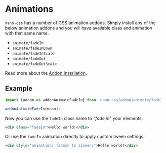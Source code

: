 # Animations

`nano-css` has a number of CSS animation addons. Simply install any of the
below animation addons and you will have available class and animation with that same
name.

- `animate/fadeIn`
- `animate/fadeInDown`
- `animate/fadeInScale`
- `animate/fadeOut`
- `animate/fadeOutScale`

Read more about the [Addon Installation](./Addons.md#addon-installation).


## Example

```js
import {addon as addonAnimateFadeIn} from 'nano-css/addon/animate/fadeIn';

addonAnimateFadeIn(nano);
```

Now you can use the `fadeIn` class name to *"fade in"* your elements.

```html
<div class="fadeIn">Hello world!</div>
```

Or use the `fadeIn` animation directly to apply custom tween settings.

```html
<div style="animation: fadeIn 1s linear;">Hello world!</div>
```
